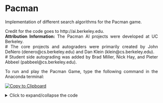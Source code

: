 # Pacman
Implementation of different search algorithms for the Pacman game.

<p align="justify">Credit for the code goes to http://ai.berkeley.edu.<br/><b>Attribution Information:</b> The Pacman AI projects were developed at UC Berkeley.<br/>
# The core projects and autograders were primarily created by John DeNero (denero@cs.berkeley.edu) and Dan Klein (klein@cs.berkeley.edu).<br/>
# Student side autograding was added by Brad Miller, Nick Hay, and Pieter Abbeel (pabbeel@cs.berkeley.edu).</p>

<p align="justify">To run and play the Pacman Game, type the following command in the Anaconda terminal:<br/>

[![Copy to Clipboard](https://img.shields.io/badge/Copy%20to%20Clipboard-blue?style=flat-square&logo=clipboard)](javascript:void(0))
<!-- python pacman.py -->

<details>
<summary>Click to expand/collapse the code</summary>

```bash
</p>
